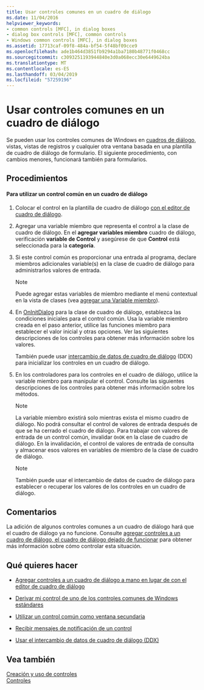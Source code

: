 ```yaml
---
title: Usar controles comunes en un cuadro de diálogo
ms.date: 11/04/2016
helpviewer_keywords:
- common controls [MFC], in dialog boxes
- dialog box controls [MFC], common controls
- Windows common controls [MFC], in dialog boxes
ms.assetid: 17713caf-09f8-484a-bf54-5f48bf09cce9
ms.openlocfilehash: ade1b464d3851fb9294a1ba7180b48771f0468cc
ms.sourcegitcommit: c3093251193944840e3d0a068ecc30e6449624ba
ms.translationtype: MT
ms.contentlocale: es-ES
ms.lasthandoff: 03/04/2019
ms.locfileid: "57259196"
---
```

# <a name="using-common-controls-in-a-dialog-box"></a>Usar controles comunes en un cuadro de diálogo

Se pueden usar los controles comunes de Windows en [cuadros de diálogo](../mfc/dialog-boxes.md), vistas, vistas de registros y cualquier otra ventana basada en una plantilla de cuadro de diálogo de formulario. El siguiente procedimiento, con cambios menores, funcionará también para formularios.

## <a name="procedures"></a>Procedimientos

#### <a name="to-use-a-common-control-in-a-dialog-box"></a>Para utilizar un control común en un cuadro de diálogo

1. Colocar el control en la plantilla de cuadro de diálogo [con el editor de cuadro de diálogo](../mfc/using-the-dialog-editor-to-add-controls.md).

1. Agregar una variable miembro que representa el control a la clase de cuadro de diálogo. En el **agregar variables miembro** cuadro de diálogo, verificación **variable de Control** y asegúrese de que **Control** está seleccionada para la **categoría**.

1. Si este control común es proporcionar una entrada al programa, declare miembros adicionales variable(s) en la clase de cuadro de diálogo para administrarlos valores de entrada.

    > [!NOTE]
    >  Puede agregar estas variables de miembro mediante el menú contextual en la vista de clases (vea [agregar una Variable miembro](../ide/adding-a-member-variable-visual-cpp.md)).

1. En [OnInitDialog](../mfc/reference/cdialog-class.md#oninitdialog) para la clase de cuadro de diálogo, establezca las condiciones iniciales para el control común. Usa la variable miembro creada en el paso anterior, utilice las funciones miembro para establecer el valor inicial y otras opciones. Ver las siguientes descripciones de los controles para obtener más información sobre los valores.

   También puede usar [intercambio de datos de cuadro de diálogo](../mfc/dialog-data-exchange-and-validation.md) (DDX) para inicializar los controles en un cuadro de diálogo.

1. En los controladores para los controles en el cuadro de diálogo, utilice la variable miembro para manipular el control. Consulte las siguientes descripciones de los controles para obtener más información sobre los métodos.

    > [!NOTE]
    >  La variable miembro existirá solo mientras exista el mismo cuadro de diálogo. No podrá consultar el control de valores de entrada después de que se ha cerrado el cuadro de diálogo. Para trabajar con valores de entrada de un control común, invalidar `OnOK` en la clase de cuadro de diálogo. En la invalidación, el control de valores de entrada de consulta y almacenar esos valores en variables de miembro de la clase de cuadro de diálogo.

    > [!NOTE]
    >  También puede usar el intercambio de datos de cuadro de diálogo para establecer o recuperar los valores de los controles en un cuadro de diálogo.

## <a name="remarks"></a>Comentarios

La adición de algunos controles comunes a un cuadro de diálogo hará que el cuadro de diálogo ya no funcione. Consulte [agregar controles a un cuadro de diálogo, el cuadro de diálogo dejado de funcionar](../windows/adding-controls-to-a-dialog-causes-the-dialog-to-no-longer-function.md) para obtener más información sobre cómo controlar esta situación.

## <a name="what-do-you-want-to-do"></a>Qué quieres hacer

- [Agregar controles a un cuadro de diálogo a mano en lugar de con el editor de cuadro de diálogo](../mfc/adding-controls-by-hand.md)

- [Derivar mi control de uno de los controles comunes de Windows estándares](../mfc/deriving-controls-from-a-standard-control.md)

- [Utilizar un control común como ventana secundaria](../mfc/using-a-common-control-as-a-child-window.md)

- [Recibir mensajes de notificación de un control](../mfc/receiving-notification-from-common-controls.md)

- [Usar el intercambio de datos de cuadro de diálogo (DDX)](../mfc/dialog-data-exchange-and-validation.md)

## <a name="see-also"></a>Vea también

[Creación y uso de controles](../mfc/making-and-using-controls.md)<br/>
[Controles](../mfc/controls-mfc.md)
